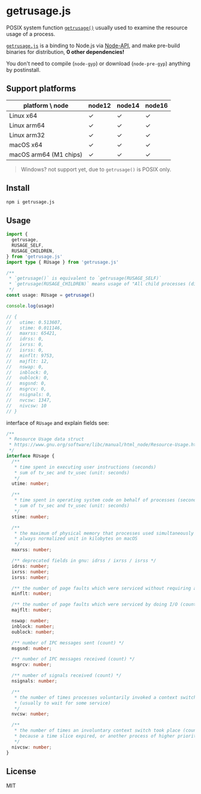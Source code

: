 # getrusage.js

POSIX system function [`getrusage()`](https://www.gnu.org/software/libc/manual/html_node/Resource-Usage.html) usually used to examine the resource usage of a process.

[`getrusage.js`](https://www.npmjs.com/package/getrusage.js) is a binding to Node.js via [Node-API](https://nodejs.org/api/n-api.html), and make pre-build binaries for distribution, **0 other dependencies!**

You don't need to compile (`node-gyp`) or download (`node-pre-gyp`) anything by postinstall.

## Support platforms

| platform \ node        | node12 | node14 | node16 |
| ---------------------- | ------ | ------ | ------ |
| Linux x64              | ✓      | ✓      | ✓      |
| Linux arm64            | ✓      | ✓      | ✓      |
| Linux arm32            | ✓      | ✓      | ✓      |
| macOS x64              | ✓      | ✓      | ✓      |
| macOS arm64 (M1 chips) | ✓      | ✓      | ✓      |

> Windows? not support yet, due to `getrusage()` is POSIX only.

## Install

```bash
npm i getrusage.js
```

## Usage

```ts
import {
  getrusage,
  RUSAGE_SELF,
  RUSAGE_CHILDREN,
} from 'getrusage.js'
import type { RUsage } from 'getrusage.js'

/**
 * `getrusage()` is equivalent to `getrusage(RUSAGE_SELF)`
 * `getrusage(RUSAGE_CHILDREN)` means usage of "All child processes (direct and indirect) that have already terminated"
 */
const usage: RUsage = getrusage()

console.log(usage)

// {
//   utime: 0.513607,
//   stime: 0.011146,
//   maxrss: 65421,
//   idrss: 0,
//   ixrss: 0,
//   isrss: 0,
//   minflt: 9753,
//   majflt: 12,
//   nswap: 0,
//   inblock: 0,
//   oublock: 0,
//   msgsnd: 0,
//   msgrcv: 0,
//   nsignals: 0,
//   nvcsw: 1347,
//   nivcsw: 10
// }
```

interface of `RUsage` and explain fields see:

```ts
/**
 * Resource Usage data struct
 * https://www.gnu.org/software/libc/manual/html_node/Resource-Usage.html#index-struct-rusage
 */
interface RUsage {
  /**
   * time spent in executing user instructions (seconds)
   * sum of tv_sec and tv_usec (unit: seconds)
   */
  utime: number;

  /**
   * time spent in operating system code on behalf of processes (seconds)
   * sum of tv_sec and tv_usec (unit: seconds)
   */
  stime: number;

  /**
   * the maximum of physical memory that processes used simultaneously (kilobytes)
   * always normalized unit in kilobytes on macOS
   */
  maxrss: number;

  /** deprecated fields in gnu: idrss / ixrss / isrss */
  idrss: number;
  ixrss: number;
  isrss: number;

  /** the number of page faults which were serviced without requiring any I/O (count) */
  minflt: number;

  /** the number of page faults which were serviced by doing I/O (count) */
  majflt: number;

  nswap: number;
  inblock: number;
  oublock: number;

  /** number of IPC messages sent (count) */
  msgsnd: number;

  /** number of IPC messages received (count) */
  msgrcv: number;

  /** number of signals received (count) */
  nsignals: number;

  /**
   * the number of times processes voluntarily invoked a context switch (count) 
   * (usually to wait for some service)
   */
  nvcsw: number;

  /**
   * the number of times an involuntary context switch took place (count)
   * because a time slice expired, or another process of higher priority was scheduled
   */
  nivcsw: number;
}
```

## License

MIT
